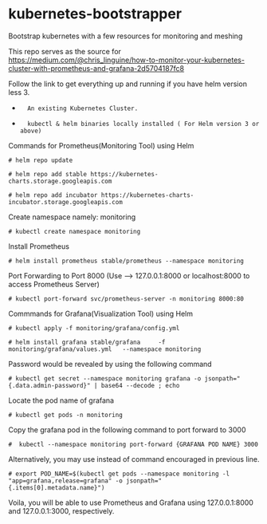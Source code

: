# kubernetes-bootstrapper
Bootstrap kubernetes with a few resources for monitoring and meshing

This repo serves as the source for https://medium.com/@chris_linguine/how-to-monitor-your-kubernetes-cluster-with-prometheus-and-grafana-2d5704187fc8  

Follow the link to get everything up and running if you have helm version less 3.


* 		An existing Kubernetes Cluster.
* 		kubectl & helm binaries locally installed ( For Helm version 3 or above)

Commands for Prometheus(Monitoring Tool) using Helm 

    # helm repo update 

    # helm repo add stable https://kubernetes-charts.storage.googleapis.com 

    # helm repo add incubator https://kubernetes-charts-incubator.storage.googleapis.com

Create namespace namely: monitoring
 
    # kubectl create namespace monitoring

Install Prometheus     

    # helm install prometheus stable/prometheus --namespace monitoring
    
Port Forwarding to Port 8000 (Use --> 127.0.0.1:8000 or localhost:8000 to access Prometheus Server) 
 
    # kubectl port-forward svc/prometheus-server -n monitoring 8000:80

Commmands for Grafana(Visualization Tool) using Helm

    # kubectl apply -f monitoring/grafana/config.yml
    
    # helm install grafana stable/grafana     -f monitoring/grafana/values.yml   --namespace monitoring
    
Password would be revealed by using the following command 
 
    # kubectl get secret --namespace monitoring grafana -o jsonpath="{.data.admin-password}" | base64 --decode ; echo


Locate the pod name of grafana
 
    # kubectl get pods -n monitoring
    
Copy the grafana pod in the following command to port forward to 3000 
 
    #  kubectl --namespace monitoring port-forward {GRAFANA POD NAME} 3000
 
Alternatively, you may use instead of command encouraged in previous line.

    # export POD_NAME=$(kubectl get pods --namespace monitoring -l "app=grafana,release=grafana" -o jsonpath="        {.items[0].metadata.name}")
    
Voila, you will be able to use Prometheus and Grafana using 127.0.0.1:8000 and 127.0.0.1:3000, respectively. 




    
    

 
   
    
    
    

